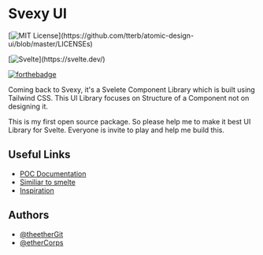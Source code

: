 # Svexy UI

[![MIT License](https://img.shields.io/apm/l/atomic-design-ui.svg?)](https://github.com/tterb/atomic-design-ui/blob/master/LICENSEs)

[![Svelte](https://img.shields.io/badge/for-svelte-green?)](https://svelte.dev/)

[![forthebadge](https://forthebadge.com/images/badges/made-with-typescript.svg)](https://www.typescriptlang.org/)

Coming back to Svexy, it's a Svelete Component Library which is built using Tailwind CSS. This UI Library focuses on Structure of a Component not on designing it.

This is my first open source package. So please help me to make it best UI Library for Svelte. Everyone is invite to play and help me build this.

## Useful Links

- [POC Documentation](https://docs.google.com/document/d/12QiB-en4Zf4h46a6WBzH7x5aX9oHBAsu_dv9CmIijMU/edit?usp=sharing)
- [Similiar to smelte](https://github.com/matyunya/smelte)
- [Inspiration](https://github.com/illright/attractions)

## Authors

- [@theetherGit](https://www.github.com/theetherGit)
- [@etherCorps](https://www.github.com/etherCorps)
